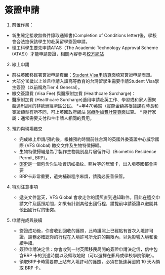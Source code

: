 # 簽證申請
1. 前置作業：
 * 新生確定接收無條件錄取通知書(Completion of Conditions letter)後，學校會合法擔保該學生的赴英留學簽證申請。
 * 理工科學生要先申請ATAS（The Academic Technology Approval Scheme (ATAS)）才能申請簽證，相關內容參考[校方網站](https://www.ox.ac.uk/students/visa/before/ATAS)

2. 線上申請
 * 前往英國移民署簽證申請頁面：[Student Visa申請頁面](https://www.gov.uk/student-visa)填寫簽證申請表單。
 * 大部分16歲以上並且申請入讀高等教育的台灣留學生需要申請Student Visa學生簽證（以前稱為Tier 4 General）。
 * 繳交簽證費 (Visa Fee) 與醫療附加費 (Healthcare Surcharge)：
 * 醫療附加費 (Healthcare Surcharge)適用申請赴英工作、學習或和家人團聚超過6個月的非歐洲經濟區公民。
      *+年470英鎊（實際金額將根據課程時長和簽證類型有所不同，可上英國政府網站 [醫療附加費計算頁面](https://www.immigration-health-surcharge.service.gov.uk/checker/type)試算。
       * 隨行家屬：通常需要支付和主申請人相同的費用。  

3. 預約與現場繳交
   * 完成線上申請/預約後，根據預約時間前往台灣的英國外委簽證中心威孚國際 (VFS Global) 繳交文件及生物特徵掃瞄。
   * 生物特徵掃瞄是為了製作生物識別晶片居留許可（Biometric Residence Permit, BRP）。
   * [BRP](https://www.gov.uk/biometric-residence-permits)是一個包含你生物資訊如指紋、照片等的居留卡，出入境英國都會需要
   * BRP卡非常重要，遺失補辦程序麻煩，請務必妥善保管。

4. 特別注意事項
   * 遞交文件當天，VFS Global 會收走你的護照直到通知取件。因此在遞交申請文件及護照期間，如果有計劃其他出國行程，請提前申請簽證以避開其他出國行程的衝突。

5. 申請完成與後續
   * 簽證成功後，你會收到回收的護照，此時護照上已經貼有首次入境許可證，請務必確認你的行程在入境許可所允許的期限內，以免影響入境和後續手續。  
   * 簽證申請決定信：你會收到一封英國移民局開的簽證申請決定信，信中包含BRP 卡的到達時間以及領取地點（可以選擇在郵局或學校學院領取）。  
   * 領取BRP卡時需要帶上貼有入境許可的護照，必須在抵達英國的 10 天內領取 BRP 卡。
